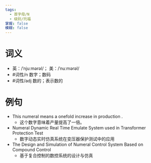 ```yaml
---
tags:
  - 首字母/N
  - 级别/托福
掌握: false
模糊: false
---
```

# 词义
- 英：/ˈnjuːmərəl/； 美：/ˈnuːmərəl/
- #词性/n  数字；数码
- #词性/adj  数的；表示数的
# 例句
- This numeral means a onefold increase in production .
	- 这个数字意味着产量提高了一倍。
- Numeral Dynamic Real Time Emulate System used in Transformer Protection Test
	- 数字动态实时仿真系统在变压器保护测试中的应用
- The Design and Simulation of Numeral Control System Based on Compound Control
	- 基于复合控制的数控系统的设计与仿真
